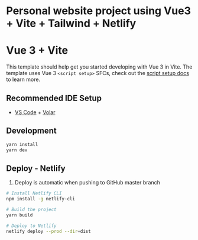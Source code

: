 # Personal website project using Vue3 + Vite + Tailwind + Netlify

# Vue 3 + Vite

This template should help get you started developing with Vue 3 in Vite. The template uses Vue 3 `<script setup>` SFCs, check out the [script setup docs](https://v3.vuejs.org/api/sfc-script-setup.html#sfc-script-setup) to learn more.

## Recommended IDE Setup

- [VS Code](https://code.visualstudio.com/) + [Volar](https://marketplace.visualstudio.com/items?itemName=Vue.volar)

## Development

```bash
yarn install
yarn dev
```

## Deploy - Netlify
1. Deploy is automatic when pushing to GitHub master branch

```bash
# Install Netlify CLI
npm install -g netlify-cli

# Build the project
yarn build

# Deploy to Netlify
netlify deploy --prod --dir=dist
```
